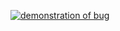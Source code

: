 [![demonstration of bug](http://f.cl.ly/items/0D2u3w460w3J3f3W0h2p/Screen%20Shot%202011-10-24%20at%204.47.19%20PM.png)](http://cl.ly/2m312C430Y3U1U1q3u0g)
